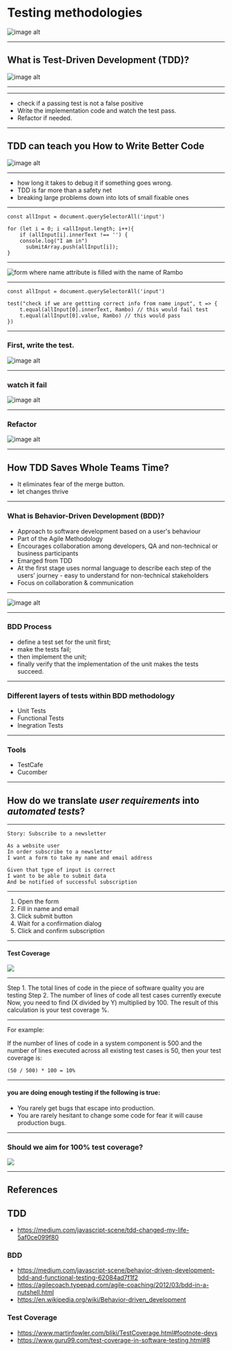 # Testing methodologies
![image alt](https://media3.giphy.com/media/7MZ0v9KynmiSA/giphy.gif)

---

##  What is Test-Driven Development (TDD)? 
![image alt](https://miro.medium.com/max/1200/1*-Qk4PaEr5CR6EQ3vhvRWyg.png)

___

---

* check if a passing test is not a false positive
* Write the implementation code and watch the test pass.
* Refactor if needed.

---

## TDD can teach you How to Write Better Code
![image alt](https://media.giphy.com/media/ZVik7pBtu9dNS/giphy.gif)

---

* how long it takes to debug it if something goes wrong. 
* TDD is far more than a safety net
* breaking large problems down into lots of small fixable ones

---

```javascript=
const allInput = document.querySelectorAll('input')

for (let i = 0; i <allInput.length; i++){
    if (allInput[i].innerText !== '') {
    console.log("I am in")
      submitArray.push(allInput[i]);
}

```

---

![form where name attribute is filled with the name of Rambo](https://i.imgur.com/qAdfERL.png)

---

```javascript=
const allInput = document.querySelectorAll('input')

test("check if we are gettting correct info from name input", t => {
    t.equal(allInput[0].innerText, Rambo) // this would fail test
    t.equal(allInput[0].value, Rambo) // this would pass
})

```

---

### First, write the test. 
![image alt](https://media.giphy.com/media/xT5LMtserjL4RtFZQc/giphy.gif)

---

### watch it fail
![image alt](https://media.giphy.com/media/11XB0sYkytJPNK/giphy.gif)

---

### Refactor 
![image alt](https://media.giphy.com/media/1rf4hhXCoTQNa/giphy.gif)

---

## How TDD Saves Whole Teams Time?

* It eliminates fear of the merge button.
* let changes thrive

---

### What is Behavior-Driven Development (BDD)? 

- Approach to software development based on a user's behaviour
- Part of the Agile Methodology
- Encourages collaboration among developers, QA and non-technical or business participants
- Emarged from TDD
- At the first stage uses normal language to describe each step of the users' journey - easy to understand for non-technical stakeholders
- Focus on collaboration & communication

---

![image alt](https://agilecoach.typepad.com/.a/6a00e54ee21bf28834016302ae39ee970d-pi)

---

### BDD Process

- define a test set for the unit first;
- make the tests fail;
- then implement the unit;
- finally verify that the implementation of the unit makes the tests succeed.

---

### Different layers of tests within BDD methodology

- Unit Tests
- Functional Tests
- Inegration Tests

---

### Tools

- TestCafe
- Cucomber

---

## How do we translate _user requirements_ into _automated tests_?

---

```
Story: Subscribe to a newsletter

As a website user
In order subscribe to a newsletter
I want a form to take my name and email address

Given that type of input is correct
I want to be able to submit data
And be notified of successful subscription

```

---

1. Open the form
2. Fill in name and email
3. Click submit button
4. Wait for a confirmation dialog
5. Click and confirm subscription


---

#### Test Coverage


![](https://i.imgur.com/38cPqBE.png)

---

Step 1. The total lines of code in the piece of software quality you are testing 
Step 2. The number of lines of code all test cases currently execute
Now, you need to find (X divided by Y) multiplied by 100. The result of this calculation is your test coverage %.

---

For example:

If the number of lines of code in a system component is 500 and the number of lines executed across all existing test cases is 50, then your test coverage is:

```
(50 / 500) * 100 = 10%
```

---

#### you are doing enough testing if the following is true:
* You rarely get bugs that escape into production.
* You are rarely hesitant to change some code for fear it will cause production bugs.

---

### Should we aim for 100% test coverage?

![](https://media.giphy.com/media/9XRgItPZDUlTa/giphy.gif)

---

## References

## TDD

- https://medium.com/javascript-scene/tdd-changed-my-life-5af0ce099f80

### BDD

- https://medium.com/javascript-scene/behavior-driven-development-bdd-and-functional-testing-62084ad7f1f2
- https://agilecoach.typepad.com/agile-coaching/2012/03/bdd-in-a-nutshell.html
- https://en.wikipedia.org/wiki/Behavior-driven_development

### Test Coverage
- https://www.martinfowler.com/bliki/TestCoverage.html#footnote-devs
- https://www.guru99.com/test-coverage-in-software-testing.html#8
